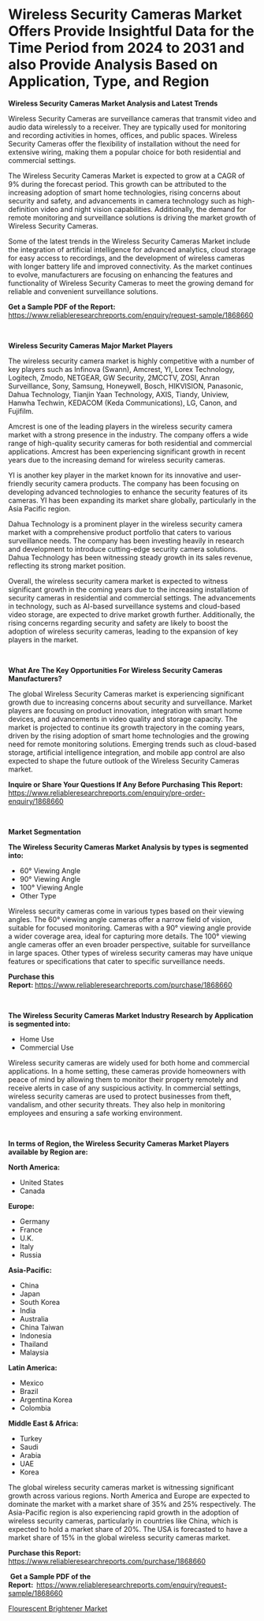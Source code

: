 <p><h1>Wireless Security Cameras Market Offers Provide Insightful Data for the Time Period from 2024 to 2031 and also Provide Analysis Based on Application, Type, and Region</h1></p><p><strong>Wireless Security Cameras Market Analysis and Latest Trends</strong></p>
<p><p>Wireless Security Cameras are surveillance cameras that transmit video and audio data wirelessly to a receiver. They are typically used for monitoring and recording activities in homes, offices, and public spaces. Wireless Security Cameras offer the flexibility of installation without the need for extensive wiring, making them a popular choice for both residential and commercial settings.</p><p>The Wireless Security Cameras Market is expected to grow at a CAGR of 9% during the forecast period. This growth can be attributed to the increasing adoption of smart home technologies, rising concerns about security and safety, and advancements in camera technology such as high-definition video and night vision capabilities. Additionally, the demand for remote monitoring and surveillance solutions is driving the market growth of Wireless Security Cameras.</p><p>Some of the latest trends in the Wireless Security Cameras Market include the integration of artificial intelligence for advanced analytics, cloud storage for easy access to recordings, and the development of wireless cameras with longer battery life and improved connectivity. As the market continues to evolve, manufacturers are focusing on enhancing the features and functionality of Wireless Security Cameras to meet the growing demand for reliable and convenient surveillance solutions.</p></p>
<p><strong>Get a Sample PDF of the Report:&nbsp;</strong> <a href="https://www.reliableresearchreports.com/enquiry/request-sample/1868660">https://www.reliableresearchreports.com/enquiry/request-sample/1868660</a></p>
<p>&nbsp;</p>
<p><strong>Wireless Security Cameras Major Market Players</strong></p>
<p><p>The wireless security camera market is highly competitive with a number of key players such as Infinova (Swann), Amcrest, YI, Lorex Technology, Logitech, Zmodo, NETGEAR, GW Security, 2MCCTV, ZOSI, Anran Surveillance, Sony, Samsung, Honeywell, Bosch, HIKVISION, Panasonic, Dahua Technology, Tianjin Yaan Technology, AXIS, Tiandy, Uniview, Hanwha Techwin, KEDACOM (Keda Communications), LG, Canon, and Fujifilm.</p><p>Amcrest is one of the leading players in the wireless security camera market with a strong presence in the industry. The company offers a wide range of high-quality security cameras for both residential and commercial applications. Amcrest has been experiencing significant growth in recent years due to the increasing demand for wireless security cameras.</p><p>YI is another key player in the market known for its innovative and user-friendly security camera products. The company has been focusing on developing advanced technologies to enhance the security features of its cameras. YI has been expanding its market share globally, particularly in the Asia Pacific region.</p><p>Dahua Technology is a prominent player in the wireless security camera market with a comprehensive product portfolio that caters to various surveillance needs. The company has been investing heavily in research and development to introduce cutting-edge security camera solutions. Dahua Technology has been witnessing steady growth in its sales revenue, reflecting its strong market position.</p><p>Overall, the wireless security camera market is expected to witness significant growth in the coming years due to the increasing installation of security cameras in residential and commercial settings. The advancements in technology, such as AI-based surveillance systems and cloud-based video storage, are expected to drive market growth further. Additionally, the rising concerns regarding security and safety are likely to boost the adoption of wireless security cameras, leading to the expansion of key players in the market.</p></p>
<p>&nbsp;</p>
<p><strong>What Are The Key Opportunities For Wireless Security Cameras Manufacturers?</strong></p>
<p><p>The global Wireless Security Cameras market is experiencing significant growth due to increasing concerns about security and surveillance. Market players are focusing on product innovation, integration with smart home devices, and advancements in video quality and storage capacity. The market is projected to continue its growth trajectory in the coming years, driven by the rising adoption of smart home technologies and the growing need for remote monitoring solutions. Emerging trends such as cloud-based storage, artificial intelligence integration, and mobile app control are also expected to shape the future outlook of the Wireless Security Cameras market.</p></p>
<p><strong>Inquire or Share Your Questions If Any Before Purchasing This Report:</strong> <a href="https://www.reliableresearchreports.com/enquiry/pre-order-enquiry/1868660">https://www.reliableresearchreports.com/enquiry/pre-order-enquiry/1868660</a></p>
<p>&nbsp;</p>
<p><strong>Market Segmentation</strong></p>
<p><strong>The Wireless Security Cameras Market Analysis by types is segmented into:</strong></p>
<p><ul><li>60° Viewing Angle</li><li>90° Viewing Angle</li><li>100° Viewing Angle</li><li>Other Type</li></ul></p>
<p><p>Wireless security cameras come in various types based on their viewing angles. The 60° viewing angle cameras offer a narrow field of vision, suitable for focused monitoring. Cameras with a 90° viewing angle provide a wider coverage area, ideal for capturing more details. The 100° viewing angle cameras offer an even broader perspective, suitable for surveillance in large spaces. Other types of wireless security cameras may have unique features or specifications that cater to specific surveillance needs.</p></p>
<p><strong>Purchase this Report:&nbsp;</strong><a href="https://www.reliableresearchreports.com/purchase/1868660">https://www.reliableresearchreports.com/purchase/1868660</a></p>
<p>&nbsp;</p>
<p><strong>The Wireless Security Cameras Market Industry Research by Application is segmented into:</strong></p>
<p><ul><li>Home Use</li><li>Commercial Use</li></ul></p>
<p><p>Wireless security cameras are widely used for both home and commercial applications. In a home setting, these cameras provide homeowners with peace of mind by allowing them to monitor their property remotely and receive alerts in case of any suspicious activity. In commercial settings, wireless security cameras are used to protect businesses from theft, vandalism, and other security threats. They also help in monitoring employees and ensuring a safe working environment.</p></p>
<p>&nbsp;</p>
<p><strong>In terms of Region, the Wireless Security Cameras Market Players available by Region are:</strong></p>
<p>
    <p> <strong> North America: </strong>
        <ul>
            <li>United States</li>
            <li>Canada</li>
        </ul>
        </p> 
    <p> <strong> Europe: </strong>
        <ul>
            <li>Germany</li>
            <li>France</li>
            <li>U.K.</li>
            <li>Italy</li>
            <li>Russia</li>
        </ul>
        </p> 
    <p> <strong> Asia-Pacific: </strong>
        <ul>
            <li>China</li>
            <li>Japan</li>
            <li>South Korea</li>
            <li>India</li>
            <li>Australia</li>
            <li>China Taiwan</li>
            <li>Indonesia</li>
            <li>Thailand</li>
            <li>Malaysia</li>
        </ul>
        </p> 
    <p> <strong> Latin America: </strong>
        <ul>
            <li>Mexico</li>
            <li>Brazil</li>
            <li>Argentina Korea</li>
            <li>Colombia</li>
        </ul>
        </p> 
    <p> <strong> Middle East & Africa: </strong>
        <ul>
            <li>Turkey</li>
            <li>Saudi</li>
            <li>Arabia</li>
            <li>UAE</li>
            <li>Korea</li>
        </ul>
    </p>
    </p>
<p><p>The global wireless security cameras market is witnessing significant growth across various regions. North America and Europe are expected to dominate the market with a market share of 35% and 25% respectively. The Asia-Pacific region is also experiencing rapid growth in the adoption of wireless security cameras, particularly in countries like China, which is expected to hold a market share of 20%. The USA is forecasted to have a market share of 15% in the global wireless security cameras market.</p></p>
<p><strong>Purchase this Report: </strong><a href="https://www.reliableresearchreports.com/purchase/1868660">https://www.reliableresearchreports.com/purchase/1868660</a></p>
<p>&nbsp;<strong>Get a Sample PDF of the Report:&nbsp;&nbsp;</strong><a href="https://www.reliableresearchreports.com/enquiry/request-sample/1868660">https://www.reliableresearchreports.com/enquiry/request-sample/1868660</a></p>
<p><strong></strong></p>
<p><p><a href="https://spotless-saver-8fd.notion.site/Flourescent-Brightener-Market-Provides-Detailed-Segmentation-of-this-Market-based-on-Type-Applicati-095594e56b134716ac675d19390e8601">Flourescent Brightener Market</a></p></p>